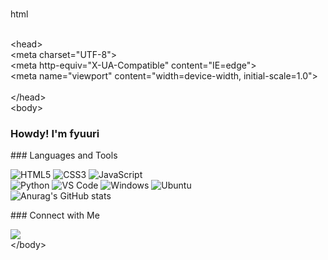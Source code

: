 <br/>html
<!DОCTYPE html>
<br/><html lang="en">
<heаd>
<br/>   <metа charset="UTF-8">
<br/>	<metа http-equiv="X-UA-Compatible" content="IE=edge">
<br/>	<metа name="viewport" content="width=device-width, initial-scale=1.0">
<br/>	<title>README.md</title>
<br/></heаd>
<br/><bоdy>
### Howdy! I'm fyuuri


	
###&nbsp;Languages and Tools



![HTML5](https://img.shields.io/badge/-HTML5-%23E44D27?style=for-the-badge&logo=html5&logoColor=ffffff)
![CSS3](https://img.shields.io/badge/-CSS3-%231572B6?style=for-the-badge&logo=css3)
![JavaScript](https://img.shields.io/badge/-JavaScript-%23F7DF1C?style=for-the-badge&logo=javascript&logoColor=000000&labelColor=%23F7DF1C&color=%23FFCE5A)
<br/>
![Python](https://img.shields.io/badge/Python-14354C?style=for-the-badge&logo=python&logoColor=white)
![VS Code](http://img.shields.io/badge/-VS%20Code-007ACC?style=for-the-badge&logo=visual-studio-code&logoColor=ffffff)
![Windows](https://img.shields.io/badge/Windows-0078D6?style=for-the-badge&logo=windows&logoColor=white)
![Ubuntu](https://img.shields.io/badge/Ubuntu-E95420?style=for-the-badge&logo=ubuntu&logoColor=white)
<br/>
![Anurag's GitHub stats](https://github-readme-stats.vercel.app/api?username=fyuuri&hide=contribs,prs)

###&nbsp;Connect with Me

<a href="mailto:nick.kutkin@gmail.com"><img src="https://img.shields.io/badge/-nick.kutkin@gmail.com-D14836?style=flat&logo=Gmail&logoColor=white"/></a>
<br/></bоdy>
<br/></html>
